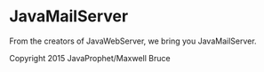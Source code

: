 # JavaMailServer
From the creators of JavaWebServer, we bring you JavaMailServer.

Copyright 2015 JavaProphet/Maxwell Bruce